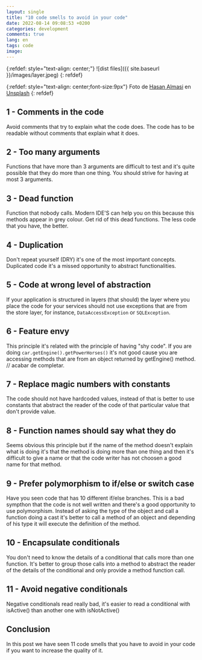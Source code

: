 ```yaml
---
layout: single
title: "10 code smells to avoid in your code"
date: 2022-08-14 09:08:53 +0200
categories: development
comments: true
lang: en
tags: code
image: 
---
```


{:refdef: style="text-align: center;"}
![dist files]({{ site.baseurl }}/images/layer.jpeg)
{: refdef}

{:refdef: style="text-align: center;font-size:9px"}
Foto de <a href="https://unsplash.com/@hasanalmasi?utm_source=unsplash&utm_medium=referral&utm_content=creditCopyText">Hasan Almasi</a> en <a href="https://unsplash.com/es/s/fotos/capa?utm_source=unsplash&utm_medium=referral&utm_content=creditCopyText">Unsplash</a>
{: refdef} 

1 - Comments in the code
--------------------------
Avoid comments that try to explain what the code does. The code has to be readable without comments that explain what it does.

2 - Too many arguments
-----------------------
Functions that have more than 3 arguments are difficult to test and it's quite possible that they do more than one thing. You should strive for having at most 3 arguments.

3 - Dead function
-------------------
Function that nobody calls. Modern IDE'S can help you on this because this methods appear in grey colour. Get rid of this dead functions. The less code that you have, the better.

4 - Duplication
-------------------
Don't repeat yourself (DRY) it's one of the most important concepts. Duplicated code it's a missed opportunity to abstract functionalities. 

5 - Code at wrong level of abstraction
---------------------------------------
If your application is structured in layers (that should) the layer where you place the code for your services should not use exceptions that are from the store layer, for instance, `DataAccessException` or `SQLException`.

6 - Feature envy 
---------------------
This principle it's related with the principle of having "shy code". If you are doing `car.getEngine().getPowerHorses()` it's not good cause you are accessing methods that are from an object returned by getEngine() method. // acabar de completar.


7 - Replace magic numbers with constants
-----------------------------------------
The code should not have hardcoded values, instead of that is better to use constants that abstract the reader of the code of that particular value that don't provide value.  


8 - Function names should say what they do
--------------------------------------------
Seems obvious this principle but if the name of the method doesn't explain what is doing it's that the method is doing more than one thing and then it's difficult to give a name or that the code writer has not choosen a good name for that method.


9 - Prefer polymorphism to if/else or switch case
--------------------------------------------------
Have you seen code that has 10 different if/else branches. This is a bad sympthon that the code is not well written and there's a good opportunity to use polymorphism. Instead of asking the type of the object and call a function doing a cast it's better to call a method of an object and depending of his type it will execute the definition of the method.


10 - Encapsulate conditionals
-------------------------------
You don't need to know the details of a conditional that calls more than one function. It's better to group those calls into a method to abstract the reader of the details of the conditional and only provide a method function call. 


11 - Avoid negative conditionals
---------------------------------
Negative conditionals read really bad, it's easier to read a conditional with isActive() than another one with isNotActive()


Conclusion
------------
In this post we have seen 11 code smells that you have to avoid in your code if you want to increase the quality of it. 



